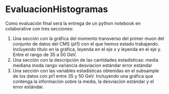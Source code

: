 # EvaluacionHistogramas
Como evaluación final será la entrega de un python notebook en colaborative con tres secciones:

1. Una sección con la gráfica del momento transverso del primer muon del conjunto de datos del CMS (pt1) con el que hemos estado trabajando. Incluyendo título en la gráfica, leyenda en el eje x y leyenda en el eje y. Entre el rango de 35 a 50 GeV. 
2. Una sección con la descripción de las cantidades estadísticas:
media
mediana
moda
rango
variancia
desviacion estándar
error estándar 
3. Una sección con las variables estadísticas obtenidas en el subsample de los datos con pt1 entre 35 y 50 GeV. Incluyendo una gráfica que contenga la información sobre la media, la desviación estándar y el error estándar. 
